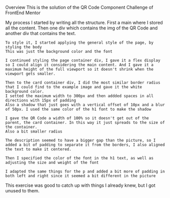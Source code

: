 Overview
    This is the solution of the QR Code Component Challenge of FrontEnd Mentor

My process
    I started by writing all the structure. First a main where I stored all the content. Then one div which contains the img of the QR Code and another div that contains the text.

    To style it, I started applying the general style of the page, by styling the body
    This was just the background color and the font

    I continued styling the page container div, I gave it a flex display so I could align it considering the main content. And I gave it a maximum height of the full viewport so it doesn't shrink when the viewport gets smaller.

    Then to the card container div, I did the most similar border radius that I could find to the example image and gave it the white background color.
    I setted the maximum width to 300px and then addded spaces in all directions with 15px of padding
    Also a shadow that just goes with a vertical offset of 10px and a blur of 50px. I used the same color of the h1 font to make the shadow

    I gave the QR Code a width of 100% so it doesn't get out of the parent, the card container. In this way it just spreads to the size of the container.
    Also a bit smaller radius

    The description seemed to have a bigger gap than the picture, so I added a bit of padding to separate it from the borders, I also aligned the text to make it centered.

    Then I specified the color of the font in the h1 text, as well as adjusting the size and weight of the font

    I adapted the same things for the p and added a bit more of padding in both left and right since it seemed a bit different in the picture
This exercise was good to catch up with things I already knew, but I got unused to them.


